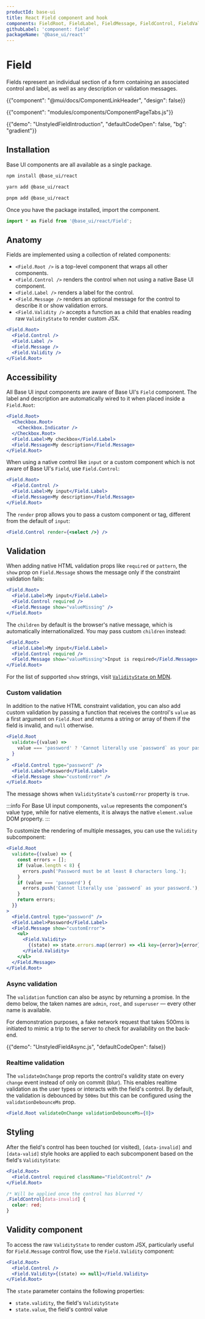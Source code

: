 ```yaml
---
productId: base-ui
title: React Field component and hook
components: FieldRoot, FieldLabel, FieldMessage, FieldControl, FieldValidity
githubLabel: 'component: field'
packageName: '@base_ui/react'
---
```


# Field

<p class="description">Fields represent an individual section of a form containing an associated control and label, as well as any description or validation messages.</p>

{{"component": "@mui/docs/ComponentLinkHeader", "design": false}}

{{"component": "modules/components/ComponentPageTabs.js"}}

{{"demo": "UnstyledFieldIntroduction", "defaultCodeOpen": false, "bg": "gradient"}}

## Installation

Base UI components are all available as a single package.

<codeblock storageKey="package-manager">

```bash npm
npm install @base_ui/react
```

```bash yarn
yarn add @base_ui/react
```

```bash pnpm
pnpm add @base_ui/react
```

</codeblock>

Once you have the package installed, import the component.

```ts
import * as Field from '@base_ui/react/Field';
```

## Anatomy

Fields are implemented using a collection of related components:

- `<Field.Root />` is a top-level component that wraps all other components.
- `<Field.Control />` renders the control when not using a native Base UI component.
- `<Field.Label />` renders a label for the control.
- `<Field.Message />` renders an optional message for the control to describe it or show validation errors.
- `<Field.Validity />` accepts a function as a child that enables reading raw `ValidityState` to render custom JSX.

```jsx
<Field.Root>
  <Field.Control />
  <Field.Label />
  <Field.Message />
  <Field.Validity />
</Field.Root>
```

## Accessibility

All Base UI input components are aware of Base UI's `Field` component. The label and description are automatically wired to it when placed inside a `Field.Root`:

```jsx
<Field.Root>
  <Checkbox.Root>
    <Checkbox.Indicator />
  </Checkbox.Root>
  <Field.Label>My checkbox</Field.Label>
  <Field.Message>My description</Field.Message>
</Field.Root>
```

When using a native control like `input` or a custom component which is not aware of Base UI's `Field`, use `Field.Control`:

```jsx
<Field.Root>
  <Field.Control />
  <Field.Label>My input</Field.Label>
  <Field.Message>My description</Field.Message>
</Field.Root>
```

The `render` prop allows you to pass a custom component or tag, different from the default of `input`:

```jsx
<Field.Control render={<select />} />
```

## Validation

When adding native HTML validation props like `required` or `pattern`, the `show` prop on `Field.Message` shows the message only if the constraint validation fails:

```jsx
<Field.Root>
  <Field.Label>My input</Field.Label>
  <Field.Control required />
  <Field.Message show="valueMissing" />
</Field.Root>
```

The `children` by default is the browser's native message, which is automatically internationalized. You may pass custom `children` instead:

```jsx
<Field.Root>
  <Field.Label>My input</Field.Label>
  <Field.Control required />
  <Field.Message show="valueMissing">Input is required</Field.Message>
</Field.Root>
```

For the list of supported `show` strings, visit [`ValidityState` on MDN](https://developer.mozilla.org/en-US/docs/Web/API/ValidityState#instance_properties).

### Custom validation

In addition to the native HTML constraint validation, you can also add custom validation by passing a function that receives the control's `value` as a first argument on `Field.Root` and returns a string or array of them if the field is invalid, and `null` otherwise.

```jsx
<Field.Root
  validate={(value) =>
    value === 'password' ? 'Cannot literally use `password` as your password.' : null
  }
>
  <Field.Control type="password" />
  <Field.Label>Password</Field.Label>
  <Field.Message show="customError" />
</Field.Root>
```

The message shows when `ValidityState`'s `customError` property is `true`.

:::info
For Base UI input components, `value` represents the component's value type, while for native elements, it is always the native `element.value` DOM property.
:::

To customize the rendering of multiple messages, you can use the `Validity` subcomponent:

```jsx
<Field.Root
  validate={(value) => {
    const errors = [];
    if (value.length < 8) {
      errors.push('Password must be at least 8 characters long.');
    }
    if (value === 'password') {
      errors.push('Cannot literally use `password` as your password.');
    }
    return errors;
  }}
>
  <Field.Control type="password" />
  <Field.Label>Password</Field.Label>
  <Field.Message show="customError">
    <ul>
      <Field.Validity>
        {(state) => state.errors.map((error) => <li key={error}>{error}</li>)}
      </Field.Validity>
    </ul>
  </Field.Message>
</Field.Root>
```

### Async validation

The `validation` function can also be async by returning a promise. In the demo below, the taken names are `admin`, `root`, and `superuser` — every other name is available.

For demonstration purposes, a fake network request that takes 500ms is initiated to mimic a trip to the server to check for availability on the back-end.

{{"demo": "UnstyledFieldAsync.js", "defaultCodeOpen": false}}

### Realtime validation

The `validateOnChange` prop reports the control's validity state on every `change` event instead of only on commit (blur). This enables realtime validation as the user types or interacts with the field's control. By default, the validation is debounced by `500ms` but this can be configured using the `validationDebounceMs` prop.

```jsx
<Field.Root validateOnChange validationDebounceMs={0}>
```

## Styling

After the field's control has been touched (or visited), `[data-invalid]` and `[data-valid]` style hooks are applied to each subcomponent based on the field's `ValidityState`:

```jsx
<Field.Root>
  <Field.Control required className="FieldControl" />
</Field.Root>
```

```css
/* Will be applied once the control has blurred */
.FieldControl[data-invalid] {
  color: red;
}
```

## Validity component

To access the raw `ValidityState` to render custom JSX, particularly useful for `Field.Message` control flow, use the `Field.Validity` component:

```jsx
<Field.Root>
  <Field.Control />
  <Field.Validity>{(state) => null}</Field.Validity>
</Field.Root>
```

The `state` parameter contains the following properties:

- `state.validity`, the field's `ValidityState`
- `state.value`, the field's control value
